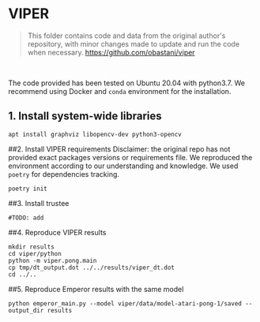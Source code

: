 # VIPER


> This folder contains code and data from the original author's repository, with minor changes made to update and run the code when necessary.
> https://github.com/obastani/viper

<br>


The code provided has been tested on Ubuntu 20.04 with python3.7. 
We recommend using Docker and `conda` environment 
for the installation.

## 1. Install system-wide libraries
```shell
apt install graphviz libopencv-dev python3-opencv
```

##2. Install VIPER requirements
Disclaimer: the original repo has not provided exact packages versions or requirements file.
We reproduced the environment according to our understanding and knowledge. We used `poetry` for dependencies tracking.
```shell
poetry init
```

##3. Install trustee
```shell
#TODO: add
```

##4. Reproduce VIPER results
```shell
mkdir results
cd viper/python
python -m viper.pong.main
cp tmp/dt_output.dot ../../results/viper_dt.dot
cd ../..
```

##5. Reproduce Emperor results with the same model
```shell
python emperor_main.py --model viper/data/model-atari-pong-1/saved --output_dir results
```
